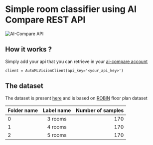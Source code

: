 # Simple room classifier using AI Compare REST API

![AI-Compare API](https://ai-compare.com/static/images/Ai-compare_new.png)

## How it works ?

Simply add your api that you can retrieve in your  [ai-compare account](https://ai-compare.com/my_apis/my_account)

`client = AutoMLVisionClient(api_key='<your_api_key>')`

## The dataset

The dataset is present [here](https://github.com/Arowne/automl_vision_aicompare/tree/master/floor_plan_dataset) and is based on [ROBIN](https://github.com/gesstalt/ROBIN/blob/master/ROBIN.zip) floor plan dataset


| Folder name   | Label name         | Number of samples  |
| ------------- |:------------------:| ------------------:|
| 0             | 3 rooms            | 170                |
| 1             | 4 rooms            | 170                |
| 2             | 5  rooms           | 170                |
